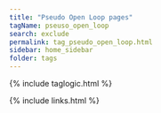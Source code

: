 ```yaml
---
title: "Pseudo Open Loop pages"
tagName: pseuso_open_loop
search: exclude
permalink: tag_pseudo_open_loop.html
sidebar: home_sidebar
folder: tags
---
```

{% include taglogic.html %}

{% include links.html %}
